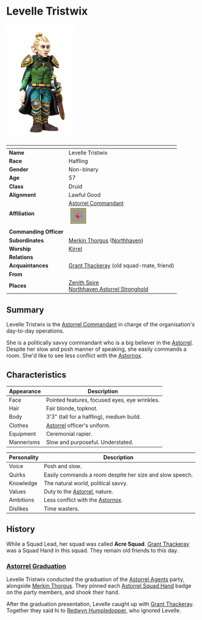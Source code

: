 # Levelle Tristwix

<img src="../../images/people/levelle-tristwix.png" height="300" />

| []() | |
| --- | --- |
| **Name** | Levelle Tristwix |
| **Race** | Halfling |
| **Gender** | Non-binary |
| **Age** | 57 |
| **Class** | Druid |
| **Alignment** | Lawful Good |
| **Affiliation** | [Astorrel Commandant](../civilisations/kingdom-of-astor/organisations/astorrel/ranks/8-commandant.md)<br /><img src="../../images/ranks/astorrel-8-commandant.png" height="50" /> |
| **Commanding Officer** | |
| **Subordinates** | [Merkin Thorgus](merkin-thorgus.md) ([Northhaven](../places/cities/northhaven.md)) |
| **Worship** | [Kirrel](../gods/gods/kirrel.md) |
| **Relations** | |
| **Acquaintances** | [Grant Thackeray](grant-thackeray.md) (old squad-mate, friend) |
| **From** | |
| **Places** | [Zenith Spire](../places/buildings/zenith-spire.md)<br />[Northhaven Astorrel Stronghold](../places/strongholds/northhaven-astorrel-stronghold.md) |

## Summary

Levelle Tristwix is the [Astorrel Commandant](../civilisations/kingdom-of-astor/organisations/astorrel/ranks/8-commandant.md) in charge of the organisation's day-to-day operations.

She is a politically savvy commandant who is a big believer in the [Astorrel](../civilisations/kingdom-of-astor/organisations/astorrel/astorrel.md). Despite her slow and posh manner of speaking, she easily commands a room. She'd like to see less conflict with the [Astornox](../civilisations/kingdom-of-astor/organisations/astornox.md).

## Characteristics

| Appearance | Description |
| --- | --- |
| Face | Pointed features, focused eyes, eye wrinkles. |
| Hair | Fair blonde, topknot. |
| Body | 3'3" (tall for a halfling), medium build. |
| Clothes | [Astorrel](../civilisations/kingdom-of-astor/organisations/astorrel/astorrel.md) officer's uniform. |
| Equipment | Ceremonial rapier. |
| Mannerisms | Slow and purposeful. Understated. |

| Personality | Description |
| --- | --- |
| Voice | Posh and slow. |
| Quirks | Easily commands a room despite her size and slow speech. |
| Knowledge | The natural world, political savvy. |
| Values | Duty to the [Astorrel](../civilisations/kingdom-of-astor/organisations/astorrel/astorrel.md), nature. |
| Ambitions | Less conflict with the [Astornox](../civilisations/kingdom-of-astor/organisations/astornox.md). |
| Dislikes | Time wasters. |

## History

While a Squad Lead, her squad was called **Acre Squad**. [Grant Thackeray](grant-thackeray.md) was a Squad Hand in this squad. They remain old friends to this day.

### [Astorrel Graduation](../../campaigns/astorrel-agents/storylines/astorrel-graduation.md)

Levelle Tristwix conducted the graduation of the [Astorrel Agents](../../campaigns/astorrel-agents/README.md) party, alongside [Merkin Thorgus](merkin-thorgus.md). They pinned each [Astorrel Squad Hand](../civilisations/kingdom-of-astor/organisations/astorrel/ranks/2-squad-hand.md) badge on the party members, and shook their hand.

After the graduation presentation, Levelle caught up with [Grant Thackeray](grant-thackeray.md). Together they said hi to [Redwyn Humpledopper](redywn-humpledopper.md), who ignored Levelle.
